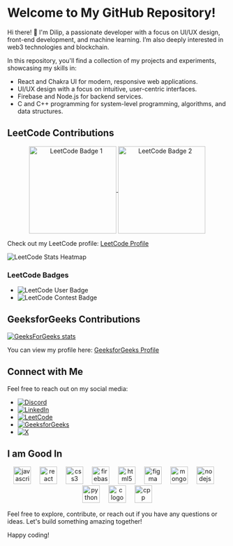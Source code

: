 # Welcome to My GitHub Repository!

Hi there! 👋 I'm Dilip, a passionate developer with a focus on UI/UX design, front-end development, and machine learning. I’m also deeply interested in web3 technologies and blockchain.

In this repository, you'll find a collection of my projects and experiments, showcasing my skills in:

- React and Chakra UI for modern, responsive web applications.
- UI/UX design with a focus on intuitive, user-centric interfaces.
- Firebase and Node.js for backend services.
- C and C++ programming for system-level programming, algorithms, and data structures.

## LeetCode Contributions
<p align="center">
  <a href="https://leetcode.com/u/mailthistodilip/" target="_blank">
    <img align="center" src="https://assets.leetcode.com/static_assets/public/images/badges/2024/gif/2024-09.gif" alt="LeetCode Badge 1" height="200" width="200" />
  </a>
  <a href="https://leetcode.com/u/mailthistodilip/" target="_blank">
    <img align="center" src="https://assets.leetcode.com/static_assets/marketing/2024-50.gif" alt="LeetCode Badge 2" height="200" width="200" />
  </a>

</p>

Check out my LeetCode profile: [LeetCode Profile](https://leetcode.com/u/mailthistodilip/)

![LeetCode Stats Heatmap](https://leetcard.jacoblin.cool/mailthistodilip?ext=heatmap)

### LeetCode Badges
- ![LeetCode User Badge](https://img.shields.io/badge/dynamic/json?style=for-the-badge&label=LeetCode&query=total_problems_solved&url=https://leetcode-stats-api.herokuapp.com/mailthistodilip&logo=LeetCode&labelColor=black&color=FFA116)
- ![LeetCode Contest Badge](https://img.shields.io/badge/dynamic/json?style=for-the-badge&label=Contest%20Rating&query=contest_rating&url=https://leetcode-stats-api.herokuapp.com/mailthistodilip&logo=LeetCode&labelColor=black&color=FFA116)

## GeeksforGeeks Contributions
[![GeeksForGeeks stats](https://geeks-for-geeks-stats-card.vercel.app/?username=dilip_r)](https://auth.geeksforgeeks.org/user/dilip_r/practice/)

You can view my profile here: [GeeksforGeeks Profile](https://www.geeksforgeeks.org/user/dilip_r/)

## Connect with Me

Feel free to reach out on my social media:
- [![Discord](https://img.shields.io/badge/Discord-5865F2?style=flat&logo=discord&logoColor=white)](https://discord.com/users/dilip7919)
- [![LinkedIn](https://img.shields.io/badge/LinkedIn-0A66C2?style=flat&logo=linkedin&logoColor=white)](https://linkedin.com/in/dilip-ravikumar-88071b251/)
- [![LeetCode](https://img.shields.io/badge/LeetCode-FFA116?style=flat&logo=leetcode&logoColor=black)](https://leetcode.com/u/mailthistodilip/)
- [![GeeksforGeeks](https://img.shields.io/badge/GeeksforGeeks-2E7D32?style=flat&logo=geeks-for-geeks&logoColor=white)](https://www.geeksforgeeks.org/user/dilip_r/)
- [![X](https://img.shields.io/badge/X-1DA1F2?style=flat&logo=twitter&logoColor=white)](https://x.com/0xSuper_Saiyan/)

## I am Good In
<div align="center">
  <img src="https://cdn.jsdelivr.net/gh/devicons/devicon/icons/javascript/javascript-original.svg" height="40" alt="javascript logo"  />
  <img width="12" />
  <img src="https://cdn.jsdelivr.net/gh/devicons/devicon/icons/react/react-original.svg" height="40" alt="react logo"  />
  <img width="12" />
  <img src="https://cdn.jsdelivr.net/gh/devicons/devicon/icons/css3/css3-original.svg" height="40" alt="css3 logo"  />
  <img width="12" />
  <img src="https://cdn.jsdelivr.net/gh/devicons/devicon/icons/firebase/firebase-plain.svg" height="40" alt="firebase logo"  />
  <img width="12" />
  <img src="https://cdn.jsdelivr.net/gh/devicons/devicon/icons/html5/html5-original.svg" height="40" alt="html5 logo"  />
  <img width="12" />
  <img src="https://cdn.jsdelivr.net/gh/devicons/devicon/icons/figma/figma-original.svg" height="40" alt="figma logo"  />
  <img width="12" />
  <img src="https://cdn.jsdelivr.net/gh/devicons/devicon/icons/mongodb/mongodb-original.svg" height="40" alt="mongodb logo"  />
  <img width="12" />
  <img src="https://cdn.jsdelivr.net/gh/devicons/devicon/icons/nodejs/nodejs-original.svg" height="40" alt="nodejs logo"  />
  <img width="12" />
  <img src="https://cdn.jsdelivr.net/gh/devicons/devicon/icons/python/python-original.svg" height="40" alt="python logo"  />
  <img width="12" />
  <img src="https://cdn.jsdelivr.net/gh/devicons/devicon/icons/c/c-original.svg" height="40" alt="c logo"  />
  <img width="12" />
  <img src="https://cdn.jsdelivr.net/gh/devicons/devicon/icons/cplusplus/cplusplus-original.svg" height="40" alt="cpp logo"  />
</div>

Feel free to explore, contribute, or reach out if you have any questions or ideas. Let's build something amazing together!

Happy coding!
